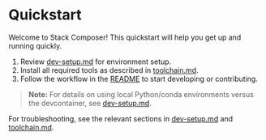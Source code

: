 # Quickstart

Welcome to Stack Composer! This quickstart will help you get up and running quickly.

1. Review [dev-setup.md](../Developer%20&%20Extensibility%20Docs/dev-setup.md) for environment setup.
2. Install all required tools as described in [toolchain.md](../toolchain.md).
3. Follow the workflow in the [README](../../README.md) to start developing or contributing.

> **Note:** For details on using local Python/conda environments versus the devcontainer, see [dev-setup.md](../Developer%20&%20Extensibility%20Docs/dev-setup.md#python--conda-workflows).

For troubleshooting, see the relevant sections in [dev-setup.md](../Developer%20&%20Extensibility%20Docs/dev-setup.md#troubleshooting) and [toolchain.md](../toolchain.md#troubleshooting).
